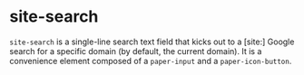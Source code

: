 site-search
===================

`site-search` is a single-line search text field that kicks out to a [site:]
Google search for a specific domain (by default, the current domain).
It is a convenience element composed of a `paper-input` and a `paper-icon-button`.
